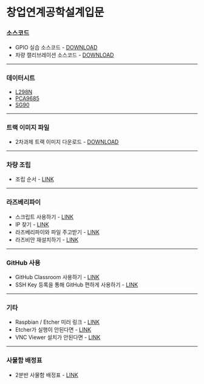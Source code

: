 # 창업연계공학설계입문

### 소스코드

- GPIO 실습 소스코드 - [DOWNLOAD](http://drive.google.com/uc?export=view&id=1xV57f03fhMAQemdEGl6gVpJl4ti4K3AY)
- 차량 캘리브레이션 소스코드 - [DOWNLOAD](http://drive.google.com/uc?export=view&id=1w5PfHwlaA_YPkfmciqgt30cd47NKzpvG)

------

### 데이터시트

- [L298N](https://drive.google.com/open?id=1aVRZTeox-wtD3khqssWjbu2Sut3CAdLn)
- [PCA9685](https://drive.google.com/open?id=1v8rKU-MnIFKW3T5x_2WzvP9npnoE15ba)
- [SG90](https://drive.google.com/open?id=1my2alUsnFdlPNJAym-iZRwtDOQH-WZZt)

------

### 트랙 이미지 파일

- 2차과제 트랙 이미지 다운로드 - [DOWNLOAD](http://drive.google.com/uc?export=view&id=1mIpPfbyt6kRvArXsDQguJHav-Z1Qz4yo)

------

### 차량 조립

- 조립 순서 - [LINK](https://github.com/ghyeon0/Rascar_Script_Guide/blob/master/%EC%83%88%EC%B0%A8%20%EC%A1%B0%EB%A6%BD%20%ED%8C%81.md)

------

### 라즈베리파이

- 스크립트 사용하기 - [LINK](https://github.com/ghyeon0/Rascar_Script_Guide/blob/master/%EC%8A%A4%ED%81%AC%EB%A6%BD%ED%8A%B8%20%EC%82%AC%EC%9A%A9%EB%B2%95.md)
- IP 찾기 - [LINK](https://github.com/ghyeon0/Rascar_Script_Guide/blob/master/%EB%9D%BC%EC%A6%88%EB%B2%A0%EB%A6%AC%ED%8C%8C%EC%9D%B4%EC%9D%98%20IP%20%EC%B0%BE%EA%B8%B0.md)
- 라즈베리파이와 파일 주고받기 - [LINK](https://github.com/ghyeon0/Rascar_Script_Guide/blob/master/%EB%9D%BC%EC%A6%88%EB%B2%A0%EB%A6%AC%ED%8C%8C%EC%9D%B4%EC%99%80%20%ED%8C%8C%EC%9D%BC%20%EC%A3%BC%EA%B3%A0%EB%B0%9B%EA%B8%B0.md)
- 라즈비안 재설치하기 - [LINK](https://github.com/ghyeon0/Rascar_Script_Guide/blob/master/%EB%9D%BC%EC%A6%88%EB%B9%84%EC%95%88%20%EC%9E%AC%EC%84%A4%EC%B9%98.md)

------

### GitHub 사용

- GitHub Classroom 사용하기 - [LINK](https://github.com/ghyeon0/Rascar_Script_Guide/blob/master/GitHub%20Classroom%20%EC%82%AC%EC%9A%A9%ED%95%98%EA%B8%B0.md)
- SSH Key 등록을 통해 GitHub 편하게 사용하기 - [LINK](https://github.com/ghyeon0/Rascar_Script_Guide/blob/master/%EA%B9%83%ED%97%88%EB%B8%8C%20SSH%20Key%20%EC%82%AC%EC%9A%A9.md)

------

### 기타

- Raspbian / Etcher 미러 링크 - [LINK](https://github.com/ghyeon0/Rascar_Script_Guide/blob/master/%EB%8B%A4%EC%9A%B4%EB%A1%9C%EB%93%9C%20%EB%A7%81%ED%81%AC.md)
- Etcher가 실행이 안된다면 - [LINK](https://github.com/ghyeon0/Rascar_Script_Guide/blob/master/Etcher%20%EC%8B%A4%ED%96%89%20%EC%95%88%EB%90%A0%20%EB%95%8C.md) 
- VNC Viewer 설치가 안된다면 - [LINK](https://github.com/ghyeon0/Rascar_Script_Guide/blob/master/VNC%20%EC%84%A4%EC%B9%98%EA%B0%80%20%EC%95%88%EB%90%9C%EB%8B%A4%EB%A9%B4.md)

------

### 사물함 배정표

- 2분반 사물함 배정표 - [LINK](https://github.com/ghyeon0/Rascar_Script_Guide/blob/master/2%EB%B6%84%EB%B0%98%20%EC%82%AC%EB%AC%BC%ED%95%A8%20%EB%B0%B0%EC%A0%95%ED%91%9C.md)

